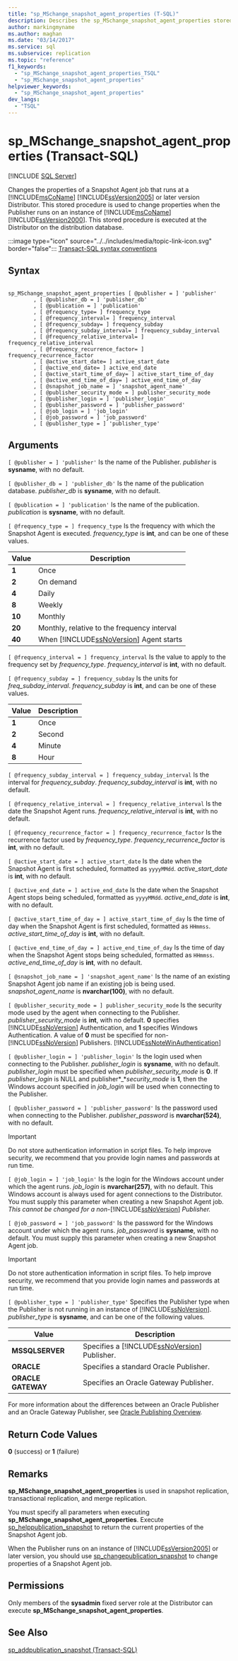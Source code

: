 ```yaml
---
title: "sp_MSchange_snapshot_agent_properties (T-SQL)"
description: Describes the sp_MSchange_snapshot_agent_properties stored procedure used to change the properties for the Snapshot Agent used for SQL Server Replication.
author: markingmyname
ms.author: maghan
ms.date: "03/14/2017"
ms.service: sql
ms.subservice: replication
ms.topic: "reference"
f1_keywords:
  - "sp_MSchange_snapshot_agent_properties_TSQL"
  - "sp_MSchange_snapshot_agent_properties"
helpviewer_keywords:
  - "sp_MSchange_snapshot_agent_properties"
dev_langs:
  - "TSQL"
---
```

# sp_MSchange_snapshot_agent_properties (Transact-SQL)
[!INCLUDE [SQL Server](../../includes/applies-to-version/sqlserver.md)]

  Changes the properties of a Snapshot Agent job that runs at a [!INCLUDE[msCoName](../../includes/msconame-md.md)] [!INCLUDE[ssVersion2005](../../includes/ssversion2005-md.md)] or later version Distributor. This stored procedure is used to change properties when the Publisher runs on an instance of [!INCLUDE[msCoName](../../includes/msconame-md.md)] [!INCLUDE[ssVersion2000](../../includes/ssversion2000-md.md)]. This stored procedure is executed at the Distributor on the distribution database.  
  
 :::image type="icon" source="../../includes/media/topic-link-icon.svg" border="false"::: [Transact-SQL syntax conventions](../../t-sql/language-elements/transact-sql-syntax-conventions-transact-sql.md)  
  
## Syntax  
  
```  
  
sp_MSchange_snapshot_agent_properties [ @publisher = ] 'publisher'  
        , [ @publisher_db = ] 'publisher_db'  
        , [ @publication = ] 'publication'   
        , [ @frequency_type= ] frequency_type  
        , [ @frequency_interval= ] frequency_interval  
        , [ @frequency_subday= ] frequency_subday  
        , [ @frequency_subday_interval= ] frequency_subday_interval  
        , [ @frequency_relative_interval= ] frequency_relative_interval  
        , [ @frequency_recurrence_factor= ] frequency_recurrence_factor  
        , [ @active_start_date= ] active_start_date  
        , [ @active_end_date= ] active_end_date  
        , [ @active_start_time_of_day= ] active_start_time_of_day  
        , [ @active_end_time_of_day= ] active_end_time_of_day  
        , [ @snapshot_job_name = ] 'snapshot_agent_name'  
        , [ @publisher_security_mode = ] publisher_security_mode  
        , [ @publisher_login = ] 'publisher_login'  
        , [ @publisher_password = ] 'publisher_password'   
        , [ @job_login = ] 'job_login'  
        , [ @job_password = ] 'job_password'  
        , [ @publisher_type = ] 'publisher_type'  
```  
  
## Arguments  
`[ @publisher = ] 'publisher'`
 Is the name of the Publisher. *publisher* is **sysname**, with no default.  
  
`[ @publisher_db = ] 'publisher_db'`
 Is the name of the publication database. *publisher_db* is **sysname**, with no default.  
  
`[ @publication = ] 'publication'`
 Is the name of the publication. *publication* is **sysname**, with no default.  
  
`[ @frequency_type = ] frequency_type`
 Is the frequency with which the Snapshot Agent is executed. *frequency_type* is **int**, and can be one of these values.  
  
|Value|Description|  
|-----------|-----------------|  
|**1**|Once|  
|**2**|On demand|  
|**4**|Daily|  
|**8**|Weekly|  
|**10**|Monthly|  
|**20**|Monthly, relative to the frequency interval|  
|**40**|When [!INCLUDE[ssNoVersion](../../includes/ssnoversion-md.md)] Agent starts|  
  
`[ @frequency_interval = ] frequency_interval`
 Is the value to apply to the frequency set by *frequency_type*. *frequency_interval* is **int**, with no default.  
  
`[ @frequency_subday = ] frequency_subday`
 Is the units for *freq_subday_interval*. *frequency_subday* is **int**, and can be one of these values.  
  
|Value|Description|  
|-----------|-----------------|  
|**1**|Once|  
|**2**|Second|  
|**4**|Minute|  
|**8**|Hour|  
  
`[ @frequency_subday_interval = ] frequency_subday_interval`
 Is the interval for *frequency_subday*. *frequency_subday_interval* is **int**, with no default.  
  
`[ @frequency_relative_interval = ] frequency_relative_interval`
 Is the date the Snapshot Agent runs. *frequency_relative_interval* is **int**, with no default.  
  
`[ @frequency_recurrence_factor = ] frequency_recurrence_factor`
 Is the recurrence factor used by *frequency_type*. *frequency_recurrence_factor* is **int**, with no default.  
  
`[ @active_start_date = ] active_start_date`
 Is the date when the Snapshot Agent is first scheduled, formatted as `yyyyMMdd`. *active_start_date* is **int**, with no default.  
  
`[ @active_end_date = ] active_end_date`
 Is the date when the Snapshot Agent stops being scheduled, formatted as `yyyyMMdd`. *active_end_date* is **int**, with no default.  
  
`[ @active_start_time_of_day = ] active_start_time_of_day`
 Is the time of day when the Snapshot Agent is first scheduled, formatted as `HHmmss`. *active_start_time_of_day* is **int**, with no default.  
  
`[ @active_end_time_of_day = ] active_end_time_of_day`
 Is the time of day when the Snapshot Agent stops being scheduled, formatted as `HHmmss`. *active_end_time_of_day* is **int**, with no default.  
  
`[ @snapshot_job_name = ] 'snapshot_agent_name'`
 Is the name of an existing Snapshot Agent job name if an existing job is being used. *snapshot_agent_name* is **nvarchar(100)**, with no default.  
  
`[ @publisher_security_mode = ] publisher_security_mode`
 Is the security mode used by the agent when connecting to the Publisher. *publisher_security_mode* is **int**, with no default. **0** specifies [!INCLUDE[ssNoVersion](../../includes/ssnoversion-md.md)] Authentication, and **1** specifies Windows Authentication. A value of **0** must be specified for non- [!INCLUDE[ssNoVersion](../../includes/ssnoversion-md.md)] Publishers. [!INCLUDE[ssNoteWinAuthentication](../../includes/ssnotewinauthentication-md.md)]  
  
`[ @publisher_login = ] 'publisher_login'`
 Is the login used when connecting to the Publisher. *publisher_login* is **sysname**, with no default. *publisher_login* must be specified when *publisher_security_mode* is **0**. If *publisher_login* is NULL and publisher*_**security_mode* is **1**, then the Windows account specified in *job_login* will be used when connecting to the Publisher.  
  
`[ @publisher_password = ] 'publisher_password'`
 Is the password used when connecting to the Publisher. *publisher_password* is **nvarchar(524)**, with no default.  
  
> [!IMPORTANT]  
>  Do not store authentication information in script files. To help improve security, we recommend that you provide login names and passwords at run time.  
  
`[ @job_login = ] 'job_login'`
 Is the login for the Windows account under which the agent runs. *job_login* is **nvarchar(257)**, with no default. This Windows account is always used for agent connections to the Distributor. You must supply this parameter when creating a new Snapshot Agent job. *This cannot be changed for a non-*[!INCLUDE[ssNoVersion](../../includes/ssnoversion-md.md)] *Publisher.*  
  
`[ @job_password = ] 'job_password'`
 Is the password for the Windows account under which the agent runs. *job_password* is **sysname**, with no default. You must supply this parameter when creating a new Snapshot Agent job.  
  
> [!IMPORTANT]  
>  Do not store authentication information in script files. To help improve security, we recommend that you provide login names and passwords at run time.  
  
`[ @publisher_type = ] 'publisher_type'`
 Specifies the Publisher type when the Publisher is not running in an instance of [!INCLUDE[ssNoVersion](../../includes/ssnoversion-md.md)]. *publisher_type* is **sysname**, and can be one of the following values.  
  
|Value|Description|  
|-----------|-----------------|  
|**MSSQLSERVER**|Specifies a [!INCLUDE[ssNoVersion](../../includes/ssnoversion-md.md)] Publisher.|  
|**ORACLE**|Specifies a standard Oracle Publisher.|  
|**ORACLE GATEWAY**|Specifies an Oracle Gateway Publisher.|  
  
 For more information about the differences between an Oracle Publisher and an Oracle Gateway Publisher, see [Oracle Publishing Overview](../../relational-databases/replication/non-sql/oracle-publishing-overview.md).  
  
## Return Code Values  
 **0** (success) or **1** (failure)  
  
## Remarks  
 **sp_MSchange_snapshot_agent_properties** is used in snapshot replication, transactional replication, and merge replication.  
  
 You must specify all parameters when executing **sp_MSchange_snapshot_agent_properties**. Execute [sp_helppublication_snapshot](../../relational-databases/system-stored-procedures/sp-helppublication-snapshot-transact-sql.md) to return the current properties of the Snapshot Agent job.  
  
 When the Publisher runs on an instance of [!INCLUDE[ssVersion2005](../../includes/ssversion2005-md.md)] or later version, you should use [sp_changepublication_snapshot](../../relational-databases/system-stored-procedures/sp-changepublication-snapshot-transact-sql.md) to change properties of a Snapshot Agent job.  
  
## Permissions  
 Only members of the **sysadmin** fixed server role at the Distributor can execute **sp_MSchange_snapshot_agent_properties**.  
  
## See Also  
 [sp_addpublication_snapshot &#40;Transact-SQL&#41;](../../relational-databases/system-stored-procedures/sp-addpublication-snapshot-transact-sql.md)  
  
  
